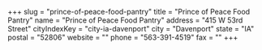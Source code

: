 +++
slug = "prince-of-peace-food-pantry"
title = "Prince of Peace Food Pantry"
name = "Prince of Peace Food Pantry"
address = "415 W 53rd Street"
cityIndexKey = "city-ia-davenport"
city = "Davenport"
state = "IA"
postal = "52806"
website = ""
phone = "563-391-4519"
fax = ""
+++

